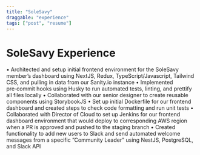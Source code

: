 ```yaml
---
title: "SoleSavy"
draggable: "experience"
tags: ["post", "resume"]
---
```


# SoleSavy Experience

• Architected and setup initial frontend environment for the SoleSavy member’s dashboard using NextJS, Redux, TypeScript/Javascript, Tailwind
CSS, and pulling in data from our Sanity.io instance
• Implemented pre‑commit hooks using Husky to run automated tests, linting, and prettify all files locally
• Collaborated with our senior designer to create reusable components using StorybookJS
• Set up initial Dockerfile for our frontend dashboard and created steps to check code formatting and run unit tests
• Collaborated with Director of Cloud to set up Jenkins for our frontend dashboard environment that would deploy to corresponding AWS region
when a PR is approved and pushed to the staging branch
• Created functionality to add new users to Slack and send automated welcome messages from a specific ”Community Leader” using NestJS,
PostgreSQL, and Slack API
